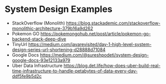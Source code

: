 # System Design Examples

- StackOverflow (Monolith) <https://blog.stackademic.com/stackoverflow-monolithic-architecture-379b16a9d262>
- Pokemon GO <https://pokemongohub.net/post/article/pokemon-go-backend-stack-deep-dive>
- TinyUrl <https://medium.com/javarevisited/day-1-high-level-system-design-series-url-shortening-d28888d71084>
- Google Docs <https://medium.com/@sureshpodeti/system-design-google-docs-93e12133a979>
- Uber Data Infrastructure <https://blog.det.life/how-does-uber-build-real-time-infrastructure-to-handle-petabytes-of-data-every-day-ddf5fe9b5d2c>
